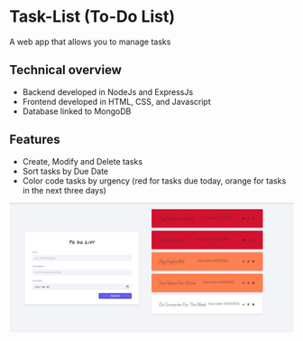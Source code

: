 # Task-List (To-Do List)
A web app that allows you to manage tasks

## Technical overview
- Backend developed in NodeJs and ExpressJs
- Frontend developed in HTML, CSS, and Javascript
- Database linked to MongoDB

## Features
- Create, Modify and Delete tasks
- Sort tasks by Due Date
- Color code tasks by urgency (red for tasks due today, orange for tasks in the next three days)

![Image Alt](https://github.com/gahen97/task-list/blob/main/screenshot.png?raw=true)
